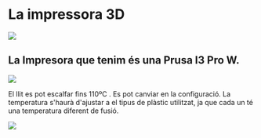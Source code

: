 # La impressora 3D

![](img/Impressora%203D2.png)

## La Impresora que tenim és una Prusa I3 Pro W.

![](img/Impressora%203D1.jpg)

El llit es pot escalfar fins 110ºC . Es pot canviar en la configuració. La temperatura s'haurà d'ajustar a el tipus de plàstic utilitzat, ja que cada un té una temperatura diferent de fusió.

![](img/Impressora%203D3.jpg)
